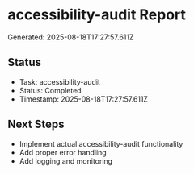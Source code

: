 # accessibility-audit Report

Generated: 2025-08-18T17:27:57.611Z

## Status
- Task: accessibility-audit
- Status: Completed
- Timestamp: 2025-08-18T17:27:57.611Z

## Next Steps
- Implement actual accessibility-audit functionality
- Add proper error handling
- Add logging and monitoring
